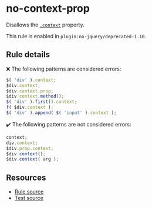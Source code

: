 # no-context-prop

Disallows the [`.context`](https://api.jquery.com/context/) property.

This rule is enabled in `plugin:no-jquery/deprecated-1.10`.

## Rule details

❌ The following patterns are considered errors:
```js
$( 'div' ).context;
$div.context;
$div.context.prop;
$div.context.method();
$( 'div' ).first().context;
f( $div.context );
$( 'div' ).append( $( 'input' ).context );
```

✔️ The following patterns are not considered errors:
```js
context;
div.context;
$div.prop.context;
$div.context();
$div.context( arg );
```

## Resources

* [Rule source](/src/rules/no-context-prop.js)
* [Test source](/src/tests/no-context-prop.js)
